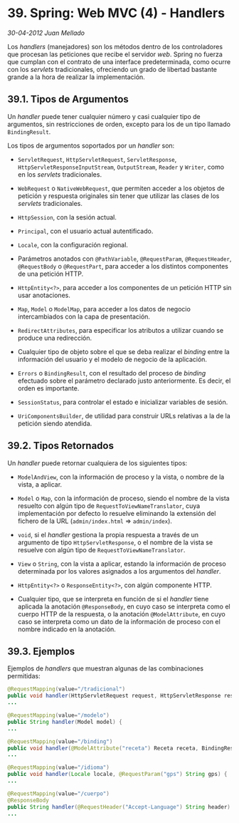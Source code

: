 # 39. Spring: Web MVC (4) - Handlers

_30-04-2012_ _Juan Mellado_

Los _handlers_ (manejadores) son los métodos dentro de los controladores que procesan las peticiones que recibe el servidor _web_. Spring no fuerza que cumplan con el contrato de una interface predeterminada, como ocurre con los _servlets_ tradicionales, ofreciendo un grado de libertad bastante grande a la hora de realizar la implementación.

## 39.1. Tipos de Argumentos

Un _handler_ puede tener cualquier número y casi cualquier tipo de argumentos, sin restricciones de orden, excepto para los de un tipo llamado ```BindingResult```.

Los tipos de argumentos soportados por un _handler_ son:

- ```ServletRequest```, ```HttpServletRequest```, ```ServletResponse```, ```HttpServletResponseInputStream```, ```OutputStream```, ```Reader``` y ```Writer```, como en los _servlets_ tradicionales.

- ```WebRequest``` o ```NativeWebRequest```, que permiten acceder a los objetos de petición y respuesta originales sin tener que utilizar las clases de los _servlets_ tradicionales.

- ```HttpSession```, con la sesión actual.

- ```Principal```, con el usuario actual autentificado.

- ```Locale```, con la configuración regional.

- Parámetros anotados con ```@PathVariable```, ```@RequestParam```, ```@RequestHeader```, ```@RequestBody``` o ```@RequestPart```, para acceder a los distintos componentes de una petición HTTP.

- ```HttpEntity<?>```, para acceder a los componentes de un petición HTTP sin usar anotaciones.

- ```Map```, ```Model``` o ```ModelMap```, para acceder a los datos de negocio intercambiados con la capa de presentación.

- ```RedirectAttributes```, para especificar los atributos a utilizar cuando se produce una redirección.

- Cualquier tipo de objeto sobre el que se deba realizar el _binding_ entre la información del usuario y el modelo de negocio de la aplicación.

- ```Errors``` o ```BindingResult```, con el resultado del proceso de _binding_ efectuado sobre el parámetro declarado justo anteriormente. Es decir, el orden es importante.

- ```SessionStatus```, para controlar el estado e inicializar variables de sesión.

- ```UriComponentsBuilder```, de utilidad para construir URLs relativas a la de la petición siendo atendida.

## 39.2. Tipos Retornados

Un _handler_ puede retornar cualquiera de los siguientes tipos:

- ```ModelAndView```, con la información de proceso y la vista, o nombre de la vista, a aplicar.

- ```Model``` o ```Map```, con la información de proceso, siendo el nombre de la vista resuelto con algún tipo de ```RequestToViewNameTranslator```, cuya implementación por defecto lo resuelve eliminando la extensión del fichero de la URL (```admin/index.html``` => ```admin/index```).

- ```void```, si el _handler_ gestiona la propia respuesta a través de un argumento de tipo ```HttpServletResponse```, o el nombre de la vista se resuelve con algún tipo de ```RequestToViewNameTranslator```.

- ```View``` o ```String```, con la vista a aplicar, estando la información de proceso determinada por los valores asignados a los argumentos del _handler_.

- ```HttpEntity<?>``` o ```ResponseEntity<?>```, con algún componente HTTP.

- Cualquier tipo, que se interpreta en función de si el _handler_ tiene aplicada la anotación ```@ResponseBody```, en cuyo caso se interpreta como el cuerpo HTTP de la respuesta, o la anotación ```@ModelAttribute```, en cuyo caso se interpreta como un dato de la información de proceso con el nombre indicado en la anotación.

## 39.3. Ejemplos

Ejemplos de _handlers_ que muestran algunas de las combinaciones permitidas:

```java
@RequestMapping(value="/tradicional")
public void handler(HttpServletRequest request, HttpServletResponse response) {
...

@RequestMapping(value="/modelo")
public String handler(Model model) {
...

@RequestMapping(value="/binding")
public void handler(@ModelAttribute("receta") Receta receta, BindingResult result) {
...

@RequestMapping(value="/idioma")
public void handler(Locale locale, @RequestParam("gps") String gps) {
...

@RequestMapping(value="/cuerpo")
@ResponseBody
public String handler(@RequestHeader("Accept-Language") String header) {
...
```
